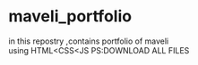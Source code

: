 # maveli_portfolio
in this repostry ,contains portfolio of maveli  
using HTML<CSS<JS
PS:DOWNLOAD ALL FILES

